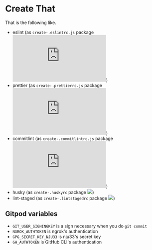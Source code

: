 # Create That

That is the following like.

- eslint (as `create-.eslintrc.js` package [![](https://badgen.net/npm/v/@nju33/create-.eslintrc.js)](https://www.npmjs.com/package/@nju33/create-.eslintrc.js))
- prettier (as `create-.prettierrc.js` package [![](https://badgen.net/npm/v/@nju33/create-.prettierrc.js)](https://www.npmjs.com/package/@nju33/create-.prettierrc.js))
- commitlint (as `create-.commitlintrc.js` package [![](https://badgen.net/npm/v/@nju33/create-.commitlintrc.js)](https://www.npmjs.com/package/@nju33/create-.commitlintrc.js))
- husky (as `create-.huskyrc` package [![](https://badgen.net/npm/v/@nju33/create-.huskyrc)](https://www.npmjs.com/package/@nju33/create-.huskyrc))
- lint-staged (as `create-.lintstagedrc` package [![](https://badgen.net/npm/v/@nju33/create-.lintstagedrc)](https://www.npmjs.com/package/@nju33/create-.lintstagedrc))

## Gitpod variables

- `GIT_USER_SIGNINGKEY` is a sign necessary when you do `git commit`
- `NGROK_AUTHTOKEN` is ngrok's authentication
- `GPG_SECRET_KEY_NJU33` is nju33's secret key
- `GH_AUTHTOKEN` is GitHub CLI's authentication
